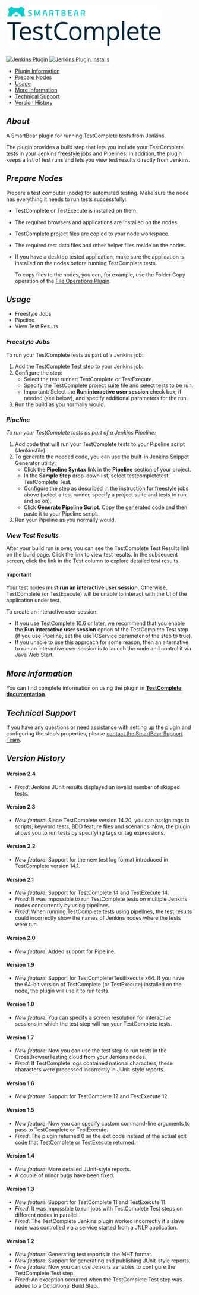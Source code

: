 ![](/docs/img/title.png)
====================

[![Jenkins Plugin](https://img.shields.io/jenkins/plugin/v/TestComplete.svg)](https://plugins.jenkins.io/TestComplete/)
[![Jenkins Plugin Installs](https://img.shields.io/jenkins/plugin/i/TestComplete.svg?color=blue)](https://plugins.jenkins.io/TestComplete/)

-   [Plugin Information](#About)
-   [Prepare Nodes](#Prepare-Nodes)
-   [Usage](#Usage)
-   [More Information](#More-Information)
-   [Technical Support](#Technical-Support)
-   [Version History](#Version-History)

## *About*

A SmartBear plugin for running TestComplete tests from Jenkins.

The plugin provides a build step that lets you include your TestComplete tests in your Jenkins freestyle jobs and Pipelines. In addition, the plugin keeps a list of test runs and lets you view test results directly from Jenkins.

## *Prepare Nodes*

Prepare a test computer (node) for automated testing. Make sure the node has everything it needs to run tests successfully:

-   TestComplete or TestExecute is installed on them.
-   The required browsers and applications are installed on the nodes.
-   TestComplete project files are copied to your node workspace.
-   The required test data files and other helper files reside on the nodes.
-   If you have a desktop tested application, make sure the application is installed on the nodes before running TestComplete tests.  
      
    To copy files to the nodes, you can, for example, use the Folder Copy operation of the [File Operations Plugin](https://plugins.jenkins.io/file-operations/).

## *Usage*

-   Freestyle Jobs
-   Pipeline
-   View Test Results

### *Freestyle Jobs*

To run your TestComplete tests as part of a Jenkins job:

1.  Add the TestComplete Test step to your Jenkins job.
2.  Configure the step:  
    -   Select the test runner: TestComplete or TestExecute.
    -   Specify the TestComplete project suite file and select tests to be run.
    -   Important: Select the **Run interactive user session** check box, if needed (see below), and specify additional parameters for the run.
3.  Run the build as you normally would. 

### *Pipeline*

*To run your TestComplete tests as part of a Jenkins Pipeline:*

1.  Add code that will run your TestComplete tests to your Pipeline script (Jenkinsfile).
2.  To generate the needed code, you can use the built-in Jenkins Snippet Generator utility:  
    -   Click the **Pipeline Syntax** link in the **Pipeline** section of your project.
    -   In the **Sample Step** drop-down list, select testcompletetest: TestComplete Test.
    -   Configure the step as described in the instruction for freestyle jobs above (select a test runner, specify a project suite and tests to run, and so on).
    -   Click **Generate Pipeline Script**. Copy the generated code and then paste it to your Pipeline script.
3.  Run your Pipeline as you normally would.

### *View Test Results*

After your build run is over, you can see the TestComplete Test Results link on the build page. Click the link to view test results. In the subsequent screen, click the link in the Test column to explore detailed test results.

#### Important

Your test nodes must **run an interactive user session**. Otherwise, TestComplete (or TestExecute) will be unable to interact with the UI of the application under test.

To create an interactive user session:

-   If you use TestComplete 10.6 or later, we recommend that you enable the **Run interactive user session** option of the TestComplete Test step (if you use Pipeline, set the useTCService parameter of the step to true).
-   If you unable to use this approach for some reason, then an alternative to run an interactive user session is to launch the node and control it via Java Web Start.

## *More Information*

You can find complete information on using the plugin in [**TestComplete documentation**](http://support.smartbear.com/viewarticle/64394/).

## *Technical Support*

If you have any questions or need assistance with setting up the plugin and configuring the step’s properties, please [contact the SmartBear Support Team](http://support.smartbear.com/message/?prod=TestComplete).

## *Version History*

#### Version 2.4
-   *Fixed*: Jenkins JUnit results displayed an invalid number of skipped tests.

#### Version 2.3
-   *New feature*: Since TestComplete version 14.20, you can assign tags to scripts, keyword tests, BDD feature files and scenarios. Now, the plugin allows you to run tests by specifying tags or tag expressions.

#### Version 2.2
-   *New feature*: Support for the new test log format introduced in TestComplete version 14.1.

#### Version 2.1
-   *New feature*: Support for TestComplete 14 and TestExecute 14.
-   *Fixed*: It was impossible to run TestComplete tests on multiple Jenkins nodes concurrently by using pipelines.
-   *Fixed*: When running TestComplete tests using pipelines, the test results could incorrectly show the names of Jenkins nodes where the tests were run.

#### Version 2.0
-   *New feature*: Added support for Pipeline.

#### Version 1.9
-   *New feature*: Support for TestComplete/TestExecute x64. If you have the 64-bit version of TestComplete (or TestExecute) installed on the node, the plugin will use it to run tests.

#### Version 1.8
-   *New feature*: You can specify a screen resolution for interactive sessions in which the test step will run your TestComplete tests.

#### Version 1.7
-   *New feature*: Now you can use the test step to run tests in the CrossBrowserTesting cloud from your Jenkins nodes.
-   *Fixed*: If TestComplete logs contained national characters, these characters were processed incorrectly in JUnit-style reports.

#### Version 1.6
-   *New feature*: Support for TestComplete 12 and TestExecute 12.

#### Version 1.5
-   *New feature*: Now you can specify custom command-line arguments to pass to TestComplete or TestExecute.
-   *Fixed*: The plugin returned 0 as the exit code instead of the actual exit code that TestComplete or TestExecute returned.

#### Version 1.4
-   *New feature*: More detailed JUnit-style reports.
-   A couple of minor bugs have been fixed.

#### Version 1.3
-   *New feature*: Support for TestComplete 11 and TestExecute 11.
-   *Fixed*: It was impossible to run jobs with TestComplete Test steps on different nodes in parallel.
-   *Fixed*: The TestComplete Jenkins plugin worked incorrectly if a slave node was controlled via a service started from a JNLP application.

#### Version 1.2
-   *New feature*: Generating test reports in the MHT format.
-   *New feature*: Support for generating and publishing JUnit-style reports.
-   *New feature*: Now you can use Jenkins variables to configure the TestComplete Test step.
-   *Fixed*: An exception occurred when the TestComplete Test step was added to a Conditional Build Step.